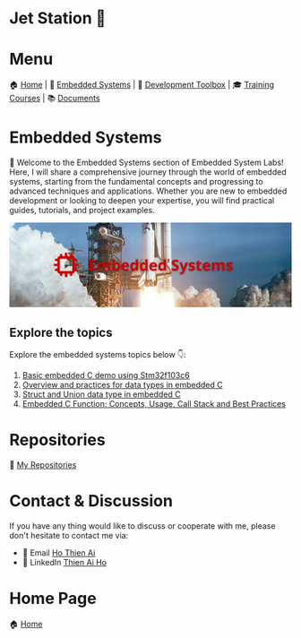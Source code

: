 # Jet Station 🚀

# Menu

🏠 [Home](https://jet-station.github.io/) | 
🚀 [Embedded Systems](https://jet-station.github.io/embedded-systems/) |
🧰 [Development Toolbox](https://jet-station.github.io/development-toolbox/) |
🎓 [Training Courses](https://jet-station.github.io/training-courses/) |
📚 [Documents](https://jet-station.github.io/docs/)

# Embedded Systems

🎯 Welcome to the Embedded Systems section of Embedded System Labs! Here, I will share a comprehensive journey through the world of embedded systems, starting from the fundamental concepts and progressing to advanced techniques and applications. Whether you are new to embedded development or looking to deepen your expertise, you will find practical guides, tutorials, and project examples.

<!-- Images Placeholder -->
<img src="imgs/embedded-systems.png" alt="Embedded Systems"/>
<!-- Add more images as needed -->


## Explore the topics
Explore the embedded systems topics below 👇:
1. [Basic embedded C demo using Stm32f103c6](https://jet-station.github.io/embedded-systems/stm32f103c6-demo/)
2. [Overview and practices for data types in embedded C](https://jet-station.github.io/embedded-systems/embedded-c-data-types/)
3. [Struct and Union data type in embedded C](https://jet-station.github.io/embedded-systems/struct-union-data-types/)
4. [Embedded C Function: Concepts, Usage, Call Stack and Best Practices](https://jet-station.github.io/embedded-systems/embedded-c-function/)

# Repositories
🚀 [My Repositories](https://github.com/jet-station)

# Contact & Discussion
If you have any thing would like to discuss or cooperate with me, please don't hesitate to contact me via:
- 📧 Email [Ho Thien Ai](mailto:thienaiho95@gmail.com)
- 💼 LinkedIn [Thien Ai Ho](https://www.linkedin.com/in/thien-ai-ho/)

# Home Page
🏠 [Home](https://jet-station.github.io/)